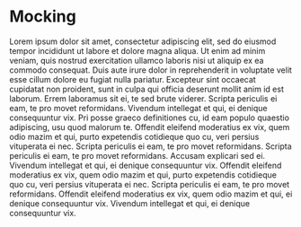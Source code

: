 # Mocking

Lorem ipsum dolor sit amet, consectetur adipiscing elit, sed do eiusmod tempor incididunt ut labore et dolore magna aliqua. Ut enim ad minim veniam, quis nostrud exercitation ullamco laboris nisi ut aliquip ex ea commodo consequat. Duis aute irure dolor in reprehenderit in voluptate velit esse cillum dolore eu fugiat nulla pariatur. Excepteur sint occaecat cupidatat non proident, sunt in culpa qui officia deserunt mollit anim id est laborum. Errem laboramus sit ei, te sed brute viderer. Scripta periculis ei eam, te pro movet reformidans. Vivendum intellegat et qui, ei denique consequuntur vix. Pri posse graeco definitiones cu, id eam populo quaestio adipiscing, usu quod malorum te. Offendit eleifend moderatius ex vix, quem odio mazim et qui, purto expetendis cotidieque quo cu, veri persius vituperata ei nec. Scripta periculis ei eam, te pro movet reformidans. Scripta periculis ei eam, te pro movet reformidans. Accusam explicari sed ei. Vivendum intellegat et qui, ei denique consequuntur vix. Offendit eleifend moderatius ex vix, quem odio mazim et qui, purto expetendis cotidieque quo cu, veri persius vituperata ei nec. Scripta periculis ei eam, te pro movet reformidans. Offendit eleifend moderatius ex vix, quem odio mazim et qui, ei denique consequuntur vix. Vivendum intellegat et qui, ei denique consequuntur vix.